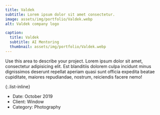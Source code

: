 ```yaml
---
title: Valdek
subtitle: Lorem ipsum dolor sit amet consectetur.
image: assets/img/portfolio/Valdek.webp
alt: Valdek company logo

caption:
  title: Valdek
  subtitle: AI Mentoring
  thumbnail: assets/img/portfolio/Valdek.webp
---
```

Use this area to describe your project. Lorem ipsum dolor sit amet, consectetur adipisicing elit. Est blanditiis dolorem culpa incidunt minus dignissimos deserunt repellat aperiam quasi sunt officia expedita beatae cupiditate, maiores repudiandae, nostrum, reiciendis facere nemo!

{:.list-inline}
- Date: October 2019
- Client: Window
- Category: Photography

